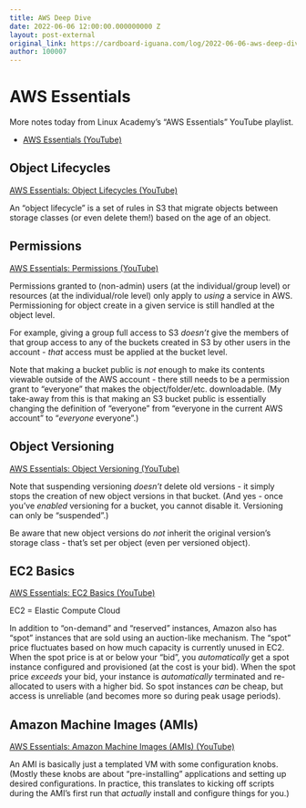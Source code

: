 ```yaml
---
title: AWS Deep Dive
date: 2022-06-06 12:00:00.000000000 Z
layout: post-external
original_link: https://cardboard-iguana.com/log/2022-06-06-aws-deep-dive.html
author: 100007
---
```


# AWS Essentials

More notes today from Linux Academy’s “AWS Essentials” YouTube playlist.

- [AWS Essentials (YouTube)](https://youtube.com/playlist?list=PLv2a_5pNAko0Mijc6mnv04xeOut443Wnk)

## Object Lifecycles

[AWS Essentials: Object Lifecycles (YouTube)](https://youtu.be/B-z9hNj3Fw4)

An “object lifecycle” is a set of rules in S3 that migrate objects between storage classes (or even delete them!) based on the age of an object.

## Permissions

[AWS Essentials: Permissions (YouTube)](https://youtu.be/X7vfDa1ygeo)

Permissions granted to (non-admin) users (at the individual/group level) or resources (at the individual/role level) only apply to _using_ a service in AWS. Permissioning for object create in a given service is still handled at the object level.

For example, giving a group full access to S3 _doesn’t_ give the members of that group access to any of the buckets created in S3 by other users in the account - _that_ access must be applied at the bucket level.

Note that making a bucket public is _not_ enough to make its contents viewable outside of the AWS account - there still needs to be a permission grant to “everyone” that makes the object/folder/etc. downloadable. (My take-away from this is that making an S3 bucket public is essentially changing the definition of “everyone” from “everyone in the current AWS account” to “_everyone_ everyone”.)

## Object Versioning

[AWS Essentials: Object Versioning (YouTube)](https://youtu.be/I-OW9Kr2NGs)

Note that suspending versioning _doesn’t_ delete old versions - it simply stops the creation of new object versions in that bucket. (And yes - once you’ve _enabled_ versioning for a bucket, you cannot disable it. Versioning can only be “suspended”.)

Be aware that new object versions do _not_ inherit the original version’s storage class - that’s set per object (even per versioned object).

## EC2 Basics

[AWS Essentials: EC2 Basics (YouTube)](https://youtu.be/dO1X7QG_4xw)

EC2 = Elastic Compute Cloud

In addition to “on-demand” and “reserved” instances, Amazon also has “spot” instances that are sold using an auction-like mechanism. The “spot” price fluctuates based on how much capacity is currently unused in EC2. When the spot price is at or below your “bid”, you _automatically_ get a spot instance configured and provisioned (at the cost is your bid). When the spot price _exceeds_ your bid, your instance is _automatically_ terminated and re-allocated to users with a higher bid. So spot instances _can_ be cheap, but access is unreliable (and becomes more so during peak usage periods).

## Amazon Machine Images (AMIs)

[AWS Essentials: Amazon Machine Images (AMIs) (YouTube)](https://youtu.be/B7M31vywgs4)

An AMI is basically just a templated VM with some configuration knobs. (Mostly these knobs are about “pre-installing” applications and setting up desired configurations. In practice, this translates to kicking off scripts during the AMI’s first run that _actually_ install and configure things for you.)

